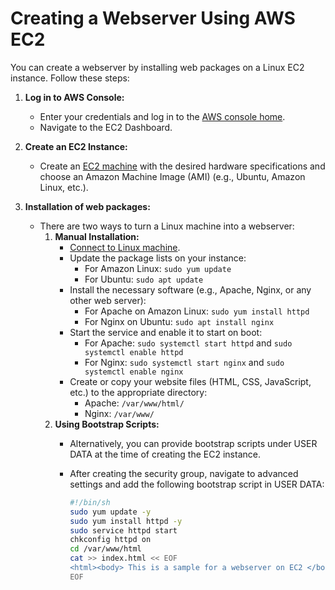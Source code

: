 # Creating a Webserver Using AWS EC2

You can create a webserver by installing web packages on a Linux EC2 instance. Follow these steps:

1. **Log in to AWS Console:**
   - Enter your credentials and log in to the [AWS console home](https://signin.aws.amazon.com/signin?redirect_uri=https%3A%2F%2Fconsole.aws.amazon.com%2Fconsole%2Fhome%3FhashArgs%3D%2523%26isauthcode%3Dtrue%26state%3DhashArgsFromTB_eu-north-1_9edbdae3fc9563a1&client_id=arn%3Aaws%3Asignin%3A%3A%3Aconsole%2Fcanvas&forceMobileApp=0&code_challenge=Gj8I0x32h8kxuebTM8sKjgWNP9UlXqI2FgNrk9NnReA&code_challenge_method=SHA-256).
   - Navigate to the EC2 Dashboard.

2. **Create an EC2 Instance:**
   - Create an [EC2 machine](https://docs.aws.amazon.com/efs/latest/ug/gs-step-one-create-ec2-resources.html) with the desired hardware specifications and choose an Amazon Machine Image (AMI) (e.g., Ubuntu, Amazon Linux, etc.).

3. **Installation of web packages:**
   - There are two ways to turn a Linux machine into a webserver:
     1. **Manual Installation:**
        - [Connect to Linux machine](https://docs.aws.amazon.com/AWSEC2/latest/UserGuide/connect-to-linux-instance.html).
        - Update the package lists on your instance:
          - For Amazon Linux: `sudo yum update`
          - For Ubuntu: `sudo apt update`
        - Install the necessary software (e.g., Apache, Nginx, or any other web server):
          - For Apache on Amazon Linux: `sudo yum install httpd`
          - For Nginx on Ubuntu: `sudo apt install nginx`
        - Start the service and enable it to start on boot:
          - For Apache: `sudo systemctl start httpd` and `sudo systemctl enable httpd`
          - For Nginx: `sudo systemctl start nginx` and `sudo systemctl enable nginx`
        - Create or copy your website files (HTML, CSS, JavaScript, etc.) to the appropriate directory:
          - Apache: `/var/www/html/`
          - Nginx: `/var/www/`
     2. **Using Bootstrap Scripts:**
        - Alternatively, you can provide bootstrap scripts under USER DATA at the time of creating the EC2 instance.
        - After creating the security group, navigate to advanced settings and add the following bootstrap script in USER DATA:

            ```bash
            #!/bin/sh
            sudo yum update -y
            sudo yum install httpd -y
            sudo service httpd start
            chkconfig httpd on
            cd /var/www/html
            cat >> index.html << EOF
            <html><body> This is a sample for a webserver on EC2 </body></html>
            EOF
